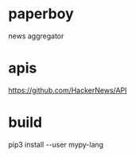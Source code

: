 # paperboy
news aggregator

# apis
https://github.com/HackerNews/API

# build
pip3 install --user mypy-lang
